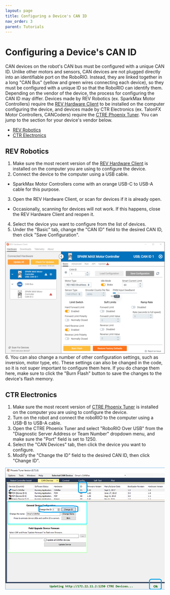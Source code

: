 ```yaml
---
layout: page
title: Configuring a Device's CAN ID
nav_order: 3
parent: Tutorials
---
```


# Configuring a Device's CAN ID

CAN devices on the robot's CAN bus must be configured with a unique CAN ID. Unlike other motors and sensors, CAN devices are not plugged directly into an identifiable port on the RoboRIO. Instead, they are linked together in a long "CAN Bus" (yellow and green wires connecting each device), so they must be configured with a unique ID so that the RoboRIO can identify them. Depending on the vendor of the device, the process for configuring the CAN ID may differ. Devices made by REV Robotics (ex. SparkMax Motor Controllers) require the [REV Hardware Client](/tools/rev_hardware_client/) to be installed on the computer configuring the device, and devices made by CTR Electronics (ex. TalonFX Motor Controllers, CANCoders) require the [CTRE Phoenix Tuner](/tools/phoenix_framework/). You can jump to the section for your device's vendor below.

* [REV Robotics](#rev-robotics)
* [CTR Electronics](#ctr-electronics)

## REV Robotics

1. Make sure the most recent version of the [REV Hardware Client](/tools/rev_hardware_client/) is installed on the computer you are using to configure the device.
2. Connect the device to the computer using a USB cable.
  - SparkMax Motor Controllers come with an orange USB-C to USB-A cable for this purpose.
3. Open the REV Hardware Client, or scan for devices if it is already open.
  - Occasionally, scanning for devices will not work. If this happens, close the REV Hardware Client and reopen it.
4. Select the device you want to configure from the list of devices.
5. Under the "Basic" tab, change the "CAN ID" field to the desired CAN ID, then click "Save Configuration".
  <img src="/assets/images/tools/rev_hardware_client/rev_hardware_client_1.svg" width="800">
6. You can also change a number of other configuration settings, such as inversion, motor type, etc. These settings can also be changed in the code, so it is not super important to configure them here. If you do change them here, make sure to click the "Burn Flash" button to save the changes to the device's flash memory.

## CTR Electronics
1. Make sure the most recent version of [CTRE Phoenix Tuner](/tools/phoenix_framework/) is installed on the computer you are using to configure the device.
2. Turn on the robot and connect the roboRIO to the computer using a USB-B to USB-A cable.
3. Open the CTRE Phoenix Tuner and select "RoboRIO Over USB" from the "Diagnostic Server Address or Team Number" dropdown menu, and make sure the "Port" field is set to 1250.
4. Select the "CAN Devices" tab, then click the device you want to configure.
5. Modify the "Change the ID" field to the desired CAN ID, then click "Change ID".
  <img src="/assets/images/tools/phoenix_tuner/phoenix_tuner_1.png" width="800">
